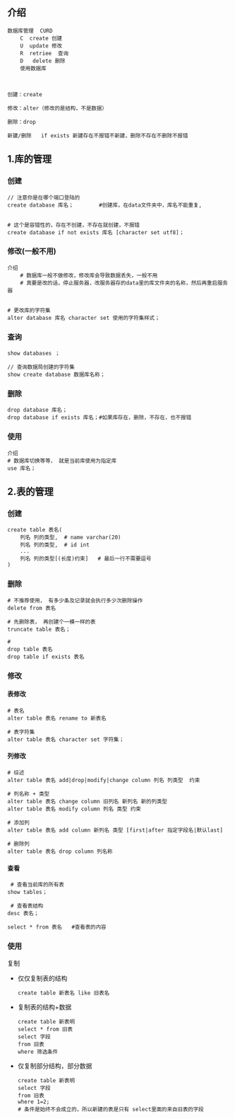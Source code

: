 

## 介绍

```mysql
数据库管理  CURD
	C  create 创建
	U  update 修改
	R  retriee  查询
	D   delete 删除
	使用数据库



创建：create

修改：alter（修改的是结构，不是数据）

删除：drop 

新建/删除   if exists 新建存在不报错不新建，删除不存在不删除不报错
```

## 1.库的管理

### 创建

```mysql
// 注意你是在哪个端口登陆的
create database 库名； 	   #创建库，在data文件夹中，库名不能重复,


# 这个是容错性的，存在不创建，不存在就创建，不报错
create database if not exists 库名 [character set utf8]；   
```

### 修改(一般不用)

```mysql
介绍
	# 数据库一般不做修改，修改库会导致数据丢失，一般不用
	# 真要是改的话，停止服务器，改服务器存的data里的库文件夹的名称，然后再重启服务器
	
	
# 更改库的字符集
alter database 库名 character set 使用的字符集样式；
```

### 查询

```mysql
show databases ；

// 查询数据局创建的字符集
show create database 数据库名称；
```



### 删除

```mysql
drop database 库名；
drop database if exists 库名；#如果库存在，删除，不存在，也不报错
```

### 使用

```mysql
介绍
# 数据库切换等等， 就是当前库使用为指定库
use 库名；
```





## 2.表的管理

### 创建

```mysql
create table 表名(
	列名 列的类型,  # name varchar(20)
	列名 列的类型,  # id int
	...
	列名 列的类型[(长度)约束]   # 最后一行不需要逗号
)
```

### 删除

```mysql
# 不推荐使用， 有多少条及记录就会执行多少次删除操作
delete from 表名

# 先删除表， 再创建个一模一样的表
truncate table 表名；

# 
drop table 表名
drop table if exists 表名
```

### 修改

#### 表修改

```mysql
# 表名
alter table 表名 rename to 新表名

# 表字符集
alter table 表名 character set 字符集；
```

#### 列修改

```mysql
# 综述
alter table 表名 add|drop|modify|change column 列名 列类型  约束

# 列名称 + 类型
alter table 表名 change column 旧列名 新列名 新的列类型
alter table 表名 modify column 列名 类型 约束

# 添加列
alter table 表名 add column 新列名 类型 [first|after 指定字段名|默认last]

# 删除列
alter table 表名 drop column 列名称

```



#### 查看

```mysql
 # 查看当前库的所有表
show tables；            

 # 查看表结构
desc 表名；

select * from 表名   #查看表的内容
```

### 使用

复制

* 仅仅复制表的结构

    ```mysql
    create table 新表名 like 旧表名
    ```

* 复制表的结构+数据

    ```mysql
    create table 新表明
    select * from 旧表
    select 字段
    from 旧表
    where 筛选条件 
    ```

* 仅复制部分结构，部分数据

    ```mysql
    create table 新表明
    select 字段
    from 旧表
    where 1=2;
    # 条件是始终不会成立的，所以新建的表是只有 select里面的来自旧表的字段
    ```

